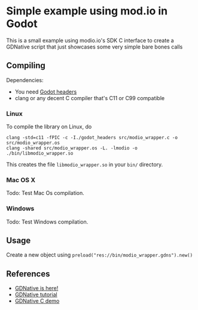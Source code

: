 # Simple example using mod.io in Godot

This is a small example using modio.io's SDK C interface to create a GDNative script that just showcases some very simple bare bones calls

## Compiling

Dependencies:

 * You need [Godot headers](https://github.com/GodotNativeTools/godot_headers)
 * clang or any decent C compiler that's C11 or C99 compatible

### Linux
To compile the library on Linux, do

```
clang -std=c11 -fPIC -c -I./godot_headers src/modio_wrapper.c -o src/modio_wrapper.os
clang -shared src/modio_wrapper.os -L. -lmodio -o ./bin/libmodio_wrapper.so
```

This creates the file `libmodio_wrapper.so` in your `bin/` directory.

### Mac OS X

Todo: Test Mac Os compilation.

### Windows

Todo: Test Windows compilation.

## Usage

Create a new object using `preload("res://bin/modio_wrapper.gdns").new()`

## References

 * [GDNative is here!](https://godotengine.org/article/dlscript-here)
 * [GDNative tutorial](https://docs.godotengine.org/en/3.1/tutorials/plugins/gdnative/gdnative-c-example.html)
 * [GDNative C demo](https://github.com/GodotNativeTools/GDNative-demos/tree/master/c/SimpleDemo) 
